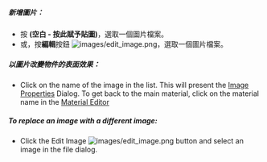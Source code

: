 ##### 新增圖片：
 * 按 **(空白 - 按此賦予貼圖)**，選取一個圖片檔案。
 * 或，按**編輯**按鈕 ![images/edit_image.png](images/edit_image.png)，選取一個圖片檔案。

##### 以圖片改變物件的表面效果：
 * Click on the name of the image in the list. This will present the [Image Properties](material-image-properties.html) Dialog.  To get back to the main material, click on the material name in the [Material Editor](material-editor.html#settings)

##### To replace an image with a different image:
  * Click the Edit Image ![images/edit_image.png](images/edit_image.png) button and select an image in the file dialog.
